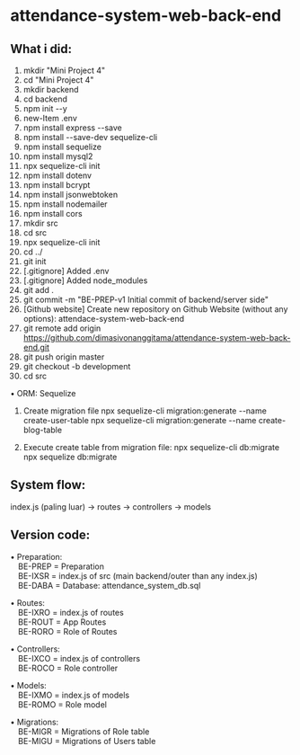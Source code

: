 # attendance-system-web-back-end

## What i did:

1. mkdir "Mini Project 4"
2. cd "Mini Project 4"
3. mkdir backend
4. cd backend
5. npm init --y
6. new-Item .env
7. npm install express --save
8. npm install --save-dev sequelize-cli
9. npm install sequelize
10. npm install mysql2
11. npx sequelize-cli init
12. npm install dotenv
13. npm install bcrypt
14. npm install jsonwebtoken
15. npm install nodemailer
16. npm install cors
17. mkdir src
18. cd src
19. npx sequelize-cli init
20. cd ../
21. git init
22. [.gitignore] Added .env
23. [.gitignore] Added node_modules
24. git add .
25. git commit -m "BE-PREP-v1 Initial commit of backend/server side"
26. [Github website] Create new repository on Github Website (without any options): attendace-system-web-back-end
27. git remote add origin https://github.com/dimasivonanggitama/attendance-system-web-back-end.git
28. git push origin master
29. git checkout -b development
30. cd src

• ORM: Sequelize
1. Create migration file
npx sequelize-cli migration:generate --name create-user-table
npx sequelize-cli migration:generate --name create-blog-table

2. Execute create table from migration file:
npx sequelize-cli db:migrate
npx sequelize db:migrate

## System flow:

index.js (paling luar) -> routes -> controllers -> models

## Version code:
• Preparation:\
&emsp;BE-PREP = Preparation\
&emsp;BE-IXSR = index.js of src (main backend/outer than any index.js)\
&emsp;BE-DABA = Database: attendance_system_db.sql

• Routes:\
&emsp;BE-IXRO = index.js of routes\
&emsp;BE-ROUT = App Routes\
&emsp;BE-RORO = Role of Routes

• Controllers:\
&emsp;BE-IXCO = index.js of controllers\
&emsp;BE-ROCO = Role controller

• Models:\
&emsp;BE-IXMO = index.js of models\
&emsp;BE-ROMO = Role model

• Migrations:\
&emsp;BE-MIGR = Migrations of Role table\
&emsp;BE-MIGU = Migrations of Users table